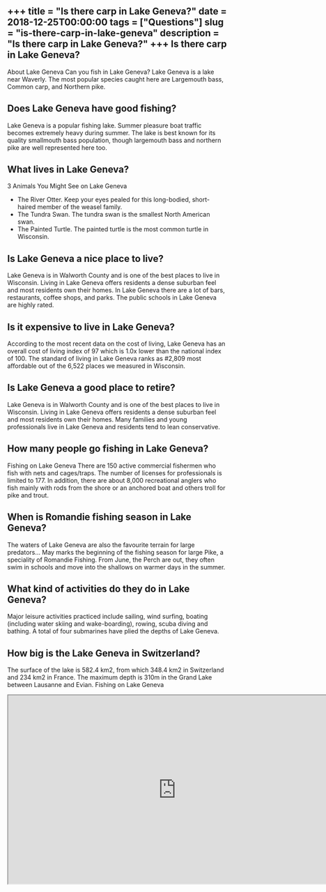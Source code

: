 +++
title = "Is there carp in Lake Geneva?"
date = 2018-12-25T00:00:00
tags = ["Questions"]
slug = "is-there-carp-in-lake-geneva"
description = "Is there carp in Lake Geneva?"
+++
Is there carp in Lake Geneva?
-----------------------------

About Lake Geneva Can you fish in Lake Geneva? Lake Geneva is a lake near Waverly. The most popular species caught here are Largemouth bass, Common carp, and Northern pike.

Does Lake Geneva have good fishing?
-----------------------------------

Lake Geneva is a popular fishing lake. Summer pleasure boat traffic becomes extremely heavy during summer. The lake is best known for its quality smallmouth bass population, though largemouth bass and northern pike are well represented here too.

What lives in Lake Geneva?
--------------------------

3 Animals You Might See on Lake Geneva

- The River Otter. Keep your eyes pealed for this long-bodied, short-haired member of the weasel family.
- The Tundra Swan. The tundra swan is the smallest North American swan.
- The Painted Turtle. The painted turtle is the most common turtle in Wisconsin.

Is Lake Geneva a nice place to live?
------------------------------------

Lake Geneva is in Walworth County and is one of the best places to live in Wisconsin. Living in Lake Geneva offers residents a dense suburban feel and most residents own their homes. In Lake Geneva there are a lot of bars, restaurants, coffee shops, and parks. The public schools in Lake Geneva are highly rated.

Is it expensive to live in Lake Geneva?
---------------------------------------

According to the most recent data on the cost of living, Lake Geneva has an overall cost of living index of 97 which is 1.0x lower than the national index of 100. The standard of living in Lake Geneva ranks as #2,809 most affordable out of the 6,522 places we measured in Wisconsin.

Is Lake Geneva a good place to retire?
--------------------------------------

Lake Geneva is in Walworth County and is one of the best places to live in Wisconsin. Living in Lake Geneva offers residents a dense suburban feel and most residents own their homes. Many families and young professionals live in Lake Geneva and residents tend to lean conservative.

How many people go fishing in Lake Geneva?
------------------------------------------

Fishing on Lake Geneva There are 150 active commercial fishermen who fish with nets and cages/traps. The number of licenses for professionals is limited to 177. In addition, there are about 8,000 recreational anglers who fish mainly with rods from the shore or an anchored boat and others troll for pike and trout.

When is Romandie fishing season in Lake Geneva?
-----------------------------------------------

The waters of Lake Geneva are also the favourite terrain for large predators… May marks the beginning of the fishing season for large Pike, a speciality of Romandie Fishing. From June, the Perch are out, they often swim in schools and move into the shallows on warmer days in the summer.

What kind of activities do they do in Lake Geneva?
--------------------------------------------------

Major leisure activities practiced include sailing, wind surfing, boating (including water skiing and wake-boarding), rowing, scuba diving and bathing. A total of four submarines have plied the depths of Lake Geneva.

How big is the Lake Geneva in Switzerland?
------------------------------------------

The surface of the lake is 582.4 km2, from which 348.4 km2 in Switzerland and 234 km2 in France. The maximum depth is 310m in the Grand Lake between Lausanne and Evian. Fishing on Lake Geneva

<iframe allow="accelerometer; autoplay; clipboard-write; encrypted-media; gyroscope; picture-in-picture" allowfullscreen="" class="__youtube_prefs__  epyt-is-override  no-lazyload" data-no-lazy="1" data-origheight="433" data-origwidth="770" data-skipgform_ajax_framebjll="" height="433" id="_ytid_65625" loading="lazy" src="https://www.youtube.com/embed/IEwCbQXe94Y?enablejsapi=1&autoplay=0&cc_load_policy=0&cc_lang_pref=&iv_load_policy=1&loop=0&modestbranding=0&rel=1&fs=1&playsinline=0&autohide=2&theme=dark&color=red&controls=1&" title="YouTube player" width="770"></iframe>